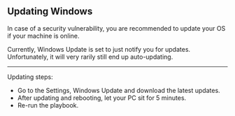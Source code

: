## Updating Windows
In case of a security vulnerability, you are recommended to update your OS if your machine is online.

Currently, Windows Update is set to just notify you for updates. Unfortunately, it will very rarily still end up auto-updating.

---

Updating steps:
- Go to the Settings, Windows Update and download the latest updates.
- After updating and rebooting, let your PC sit for 5 minutes.
- Re-run the playbook.
